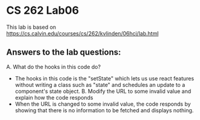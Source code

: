 # CS 262 Lab06
This lab is based on https://cs.calvin.edu/courses/cs/262/kvlinden/06hci/lab.html

## Answers to the lab questions:
A. What do the hooks in this code do?
* The hooks in this code is the "setState" which lets us use react features without writing a class such as "state" and schedules an update to a component's state object.
B. Modify the URL to some invalid value and explain how the code responds
* When the URL is changed to some invalid value, the code responds by showing that there is no information to be fetched and displays nothing.
